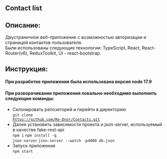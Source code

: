 ## Contact list

## Описание:

Двустраничное веб-приложение с возможностью авторизации и страницей контактов пользователя.<br>
Были использованы следующие технологии: TypeScript, React, React-Router(v6), ReduxToolkit, UI - react-bootstrap.

## Инструкция:

#### При разработке приложения была использована версия node 17.9
#### При разворачивании приложения локально необходимо выполнить следующие команды:
- Склонировать репозиторий и перейти в директорию<br>
<code>git clone https://github.com/Re-Dnor/Contacts.git</code>
- Далее установить зависимости проекта и json-server, используемый в качестве fake-rest-api<br>
<code>npm i</code>
<code>npm install -g json-server</code>
<code>json-server --watch -p4000 db.json</code>
- Запуск приложения<br>
<code>npm start</code>